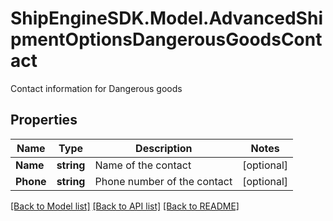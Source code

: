 # ShipEngineSDK.Model.AdvancedShipmentOptionsDangerousGoodsContact
Contact information for Dangerous goods

## Properties

Name | Type | Description | Notes
------------ | ------------- | ------------- | -------------
**Name** | **string** | Name of the contact | [optional] 
**Phone** | **string** | Phone number of the contact | [optional] 

[[Back to Model list]](../../README.md#documentation-for-models) [[Back to API list]](../../README.md#documentation-for-api-endpoints) [[Back to README]](../../README.md)

